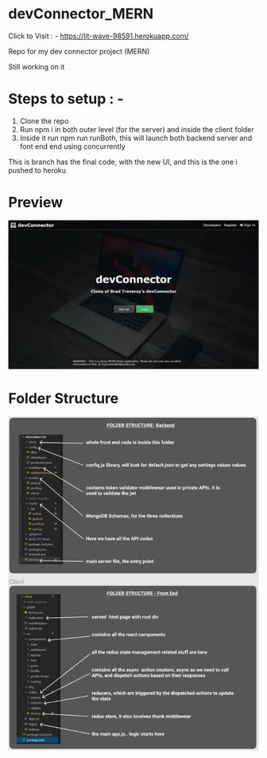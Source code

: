 # devConnector_MERN

Click to Visit : - https://lit-wave-98591.herokuapp.com/

Repo for my dev connector project (MERN)

Still working on it


# Steps to setup : -

1. Clone the repo
2. Run npm i in both outer level (for the server) and inside the client folder
3. Inside it run npm run runBoth, this will launch both backend server and font end end using concurrently


This is branch has the final code, with the new UI, and this is the one i pushed to heroku

# Preview 
<img src='preview.png'>

# Folder Structure
<img src='overview.png'>